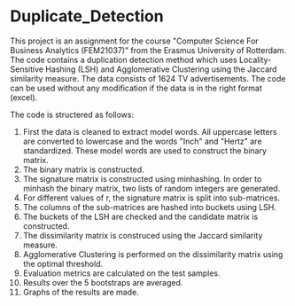 # Duplicate_Detection

This project is an assignment for the course "Computer Science For Business Analytics (FEM21037)" from the Erasmus University of Rotterdam. The code contains a duplication detection method which uses Locality-Sensitive Hashing (LSH) and Agglomerative Clustering using the Jaccard similarity measure. The data consists of 1624 TV advertisements. The code can be used without any modification if the data is in the right format (excel). 

The code is structered as follows:

1. First the data is cleaned to extract model words. All uppercase letters are converted to lowercase and the words "Inch" and "Hertz" are standardized. These model words are used to construct the binary matrix.
2. The binary matrix is constructed. 
3. The signature matrix is constructed using minhashing. In order to minhash the binary matrix, two lists of random integers are generated.
4. For different values of r, the signature matrix is split into sub-matrices.
5. The columns of the sub-matrices are hashed into buckets using LSH.
6. The buckets of the LSH are checked and the candidate matrix is constructed.
7. The dissimilarity matrix is construced using the Jaccard similarity measure. 
8. Agglomerative Clustering is performed on the dissimilarity matrix using the optimal threshold.
9. Evaluation metrics are calculated on the test samples. 
10. Results over the 5 bootstraps are averaged. 
11. Graphs of the results are made. 
